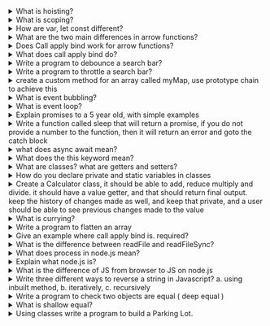 <details>
  <summary>What is hoisting?</summary>
  
<p>
Hoisting is the JavaScript behavior of moving all declarations to the top of the current scope. This means that all variables and functions are available before they are declared. This is useful for code that is used in multiple places, but is not used until it is declared. For example, the following code: 
</p>

```js
foo();
console.log(b); // 2
console.log(a); // undefined
function foo() {
	var a = (b = 2);
	console.log(b); // 2
	console.log(a); // 2
}
```

</details>

<details>
  <summary>What is scoping?</summary>

<p>
Scoping is the process of binding a variable to a specific scope. Basically there are three type of scope in JavaScript, Global Scope, Local or Functional Scope and Block Scope. If we don't put any keyword like var, let or const that means it is a global scope. If we put var then that variable is in functional scope. If we put let then that variable is in block scope and const is for constant or immutable variable.
</p>

</details>
<details>
  <summary>How are var, let const different?</summary>

<p>
var is a global variable, let is a block scope variable, and const is a constant variable.
</p>

</details>
<details>
  <summary>What are the two main differences in arrow functions?</summary>

<p>
The first is that arrow functions do not have their own this keyword, they use the this keyword of the enclosing scope. For example, if we have method in an object and some variable can't be access with this keyword but in regular function we can use this keyword. For example,

</p>

```js
let test = {
	a: 1,

	test1: () => {
		console.log(this.a);
	},
	test2() {
		console.log(this.a);
	},
};
test.test1(); // undefined
test.test2(); // 1
```

<p>
The second is that arrow functions do not have their own arguments keyword, they use the arguments keyword of the enclosing scope.
</p>

```js
let test = {
	test1: () => {
		console.log(arguments);
	},
};
let anotherTest = {
	test2() {
		console.log(arguments);
	},
};
test.test1(1, 2, 3); //VM70:3 Uncaught ReferenceError: arguments is not defined
// at Object.test1 (<anonymous>:3:15)
// at <anonymous>:1:6
anotherTest.test2(1, 2, 3);
```

</details>
<details>
  <summary>Does Call apply bind work for arrow functions?</summary>

<p>
Yes, it does.
</p>

</details>
<details>
  <summary>What does call apply bind do?</summary>
    
<p> Call applies the function to the this keyword of the calling object. It provides new value to this keyword</p>

```js
let fooBar = {
	name: 'fooBar',
	foo: function () {
		console.log(this);
	},
};

const fooBar2 = {
	name: 'fooBar2',
};

fooBar.foo.call(fooBar2); // {name: 'fooBar2', foo: ƒ}
```

<p> Bind binds the function to the this keyword of the object it is called on.</p>

```js
// bind

let foo = (a, b) => {
	return a + b;
};

let bar = foo.bind(this, 1);

console.log(bar(2)); // 3
```

<p> Apply applies the function to the arguments of the calling object.</p>

![](Screenshot%20from%202022-05-13%2000-01-45.png)

<strong>All Call, Apply and Bind do the exact same thing. The only difference is Apply takes only one argument as an array while bind doesnt executes itself right away, it just binds the new 'this' value.</strong>

</details>
<details>
  <summary> Write a program to debounce a search bar?</summary>

<p>
The debounce function is a function that delays the execution of a callback function.</p>

```js
let timeout;
const debounce = (cbFunc, wait) => {
	if (timeout) {
		clearTimeout(timeout);
	}
	timeout = setTimeout(() => {
		cbFunc();
	}, wait);
};
```

</details>
<details>
  <summary>Write a program to throttle a search bar?</summary>

<p>
The throttle function is a function that limits the number of times a callback function can be called.
</p>

```js
let pauseTime;

const throttle = (cbFunc, wait) => {
	if (pauseTime) {
		return;
	}
	pauseTime = true;
	setTimeout(() => {
		cbFunc();
		pauseTime = false;
	}, wait);
};
```

</details>
<details>
  <summary>create a custom method for an array called myMap, use prototype chain to achieve this</summary>

```js

Array.prototype.myMap = function (cb) {
	const res = [];
	for (let i = 0; i < this.length; i++) {
		res.push(cb(this[i]));
	}
	return res;
};
arr = [1, 2, 3];
console.log(arr.myMap((a) => a * 5));
```
</details>
<details>
  <summary>What is event bubbling?</summary>

<p>
Event bubbling is the behavior in which an event bubbles up through the DOM until it reaches the root of the document.
</p>

</details>
<details>
  <summary>What is event loop?</summary>

<p>
The event loop is the process of processing events in the browser. It is the main loop of the browser. It is responsible for updating the DOM and calling the event handlers. It contains two main parts: the event queue and the call stack. The event queue is a list of events that are waiting to be processed. The call stack is a list of functions that are currently being executed. When browsers encounter any event, which will run in future, it will be added to the event queue and proceed next event. After that when every synchronous event is processed, the event loop will start getting the next event from the event queue.
</p>

</details>
<details>
  <summary>Explain promises to a 5 year old, with simple examples</summary>

<p>
Promise in programming is same real world promise. For example, if you go to school without crying then I promise I'll buy you bicycle. So here I am promising for future that I will buy you bicycle only if you go to school without crying.
</p>

</details>
<details>
  <summary>Write a function called sleep that will return a promise, if you do not provide a number to the function, then it will return an error and goto the catch block</summary>

```js

let sleep = (time) =>
	new Promise(function (resolve, reject) {
		if (time) {
			resolve(time);
		} else {
			reject(new Error('Time is not defined'));
		}
	});

sleep(500)
	.then((res) => {
		console.log(`slept for ${res} mil seconds`);
	})
	.catch((error) => {
		console.log(error);
	});

```

</details>
<details>
  <summary>what does async await mean?</summary>

<p>
Async await is a way to handle asynchronous code. It is a way to handle code that is not synchronous. With async await we can wait for a promise to resolve before continuing.
</p>

</details>
<details>
  <summary>What does the this keyword mean?</summary>

<p>
The this keyword refers to the object that is currently executing the function. It is used to access the properties and methods of the object. It points to the owner object.
</p>

```js
this keyword

// console.log(this); // Window

function foo() {
	console.log(this); // Window
}
foo();

let fooBar = {
	name: 'fooBar',
	foo: function () {
		console.log(this); // {name: 'fooBar', foo: ƒ}
	},
};
// fooBar.foo();
```

</details>
<details>
  <summary>What are classes? what are getters and setters?</summary>

<p>
Classes are a way to create objects. They are a way to create objects that have properties and methods.
</p>
<p>
Getters and setters are a way to create properties that can only be accessed by the object itself.
</p>

</details>
<details>
  <summary>How do you declare private and static variables in classes</summary>

<p>
Private variables are variables that are only accessible within the class. Static variables are variables that are accessible outside the class.
</p>

</details>
<details>
  <summary>Create a Calculator class, it should be able to add, reduce multiply and divide. it should have a value getter, and that should return final output. keep the history of changes made as well, and keep that private, and a user should be able to see previous changes made to the value</summary>

</details>
<details>
  <summary>What is currying?</summary>

<p>
Currying is a way to transform a function that takes multiple arguments into a function that takes a single argument.
</p>

```js
function curry(f) { // curry(f) does the currying transform
  return function(a) {
    return function(b) {
      return f(a, b);
    };
  };
}

// usage
function sum(a, b) {
  return a + b;
}

let curriedSum = curry(sum);

alert( curriedSum(1)(2) ); // 3	****
```

</details>
<details>
  <summary>Write a program to flatten an array</summary>

```js

// Flatten an array

let arr = [1, [2, 3], [3], [[[5]], 6]];
// output => [ 1, 2, 3, 3, 5, 6 ]

// Methods 1
let res = [].concat(...arr); // for single depth
let flatArray = [].concat.apply([], arr); // for single depth
console.log(res);
console.log(arr.flat(Infinity)); // for multiple depth

// Doing recursive
let res = [];
const recur = (arr) => {
	for (let i = 0; i < arr.length; i++) {
		if (Array.isArray(arr[i])) {
			recur(arr[i]);
		} else {
			res.push(arr[i]);
		}
	}
}
recur(arr);
console.log(res);


```

</details>
	
<details>
<summary>
Give an example where call apply bind is. required?
</summary>

<p>

</details>
<details>
<summary>
What is the difference between readFile and readFileSync?

</summary>

<p>ReadFile is asynchronous and readFileSync is synchronous. The first one stores the data in a buffer and the second one returns the data as a string. 
</p>

```js
console.log('File Reading Started from readFile');
fs.readFile('hello.txt', 'utf8', (err, data) => {
	if (err) {
		console.log(err);
	} else {
		console.log(data);
	}
});
console.log('File Reading Ended from readFile');    

console.log('File Reading Started from readFileSync');
const content = fs.readFileSync('hello.txt', 'utf8');
console.log(content);
console.log('File Reading Ended from readFileSync');

```

</details>
<details>
<summary>
What does process in node.js mean?
</summary>

<p>
process is an object that represents the current node.js process. It has a property called argv which is an array of the command line arguments. It also has a property called env which is an object containing the environment variables.

</p>
</details>
<details>
<summary>
Explain what node.js is?

</summary>

<p>
Node.js is a platform built on Chrome's JavaScript runtime for easily building fast, scalable network applications. Node.js uses an event-driven, non-blocking I/O model that makes it lightweight and efficient, perfect for data-intensive real-time applications that run across distributed devices. Node js is a single-threaded JavaScript runtime that executes instructions asynchronously in a non-blocking manner.
</p>

</details>

<details>
<summary>
What is the difference of JS from browser to JS on node.js
</summary>

<p>
Unlike browser, node.js support file read and write. In browser it is secure environment. In node.js it give full control over the environment in which the code is running.
</p>
</details>
<details>
<summary>
Write three different ways to reverse a string in Javascript? a. using inbuilt method, b. iteratively, c. recursively

</summary>

```js
const str = "sarvesh"

// Built-in reverse function
const reverseString = str.split('').reverse().join('')
console.log(reverseString)


// Reverse a string using recursion
const recur = (str) => {
    if (str === '') {
        return '';
    }
    return recur(str.substr(1)) + str.charAt(0);
}
console.log(recur(str))

// Reverse a string using for loop
const loopMethod = (str) => {
    let reversed = '';
    for (let character of str) {
        reversed = character + reversed;
    }
    return reversed;
}
```

</details>
<details>
<summary>
Write a program to check two objects are equal ( deep equal )
</summary>

```js
function isObjectEqual(a, b) {
	const flattenObj = (object, result = {}) => {
		for (const i in object) {
			if (typeof object[i] === 'object' && !Array.isArray(object[i])) {
				const temp = flattenObj(object[i]);
				for (const j in temp) {
					result[`${i}.${j}`] = temp[j];
				}
			} else {
				result[i] = object[i];
			}
		}
		return result;
	};
	const aFlat = flattenObj(a);
	const bFlat = flattenObj(b);
	// Create arrays of property names
	const aProps = Object.getOwnPropertyNames(aFlat);
	const bProps = Object.getOwnPropertyNames(bFlat);

	// If their property lengths are different, they're different objects
	if (aProps.length !== bProps.length) {
		return false;
	}

	for (let i = 0; i < aProps.length; i += 1) {
		const propName = aProps[i];

		if (a[propName] !== b[propName]) {
			return false;
		}
	}
	return true;
}

const obj = {
	a: 1,
	b: {
		c: 2,
		d: {
			e: 3,
			f: 4,
		},
	},
};
const obj1 = {
	a: 1,
	b: {
		c: 2,
		d: {
			e: 3,
			f: 4,
		},
	},
};
console.log(isObjectEqual(obj, obj1));
```

</details>
<details>
<summary>
What is shallow equal?
</summary>

```js
function isObjectEqual(a, b) {
	// Create arrays of property names
	const aProps = Object.getOwnPropertyNames(a);
	const bProps = Object.getOwnPropertyNames(b);

	// If their property lengths are different, they're different objects
	if (aProps.length !== bProps.length) {
		return false;
	}

	for (let i = 0; i < aProps.length; i += 1) {
		const propName = aProps[i];

		if (a[propName] !== b[propName]) {
			return false;
		}
	}
	return true;
}
```

</details>
<details>
<summary>
Using classes write a program to build a Parking Lot.
</summary>

</details>